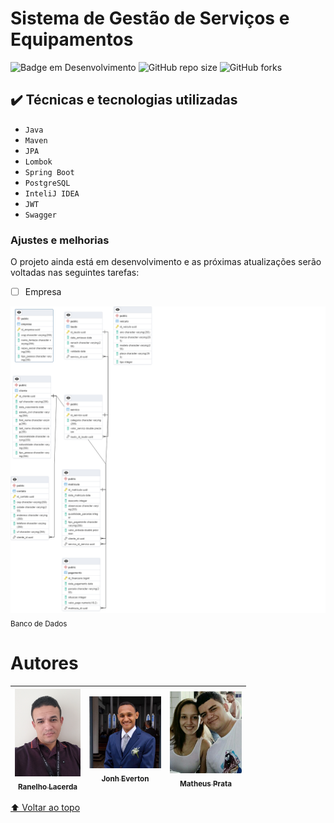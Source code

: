 # Sistema de Gestão de Serviços e Equipamentos

![Badge em Desenvolvimento](http://img.shields.io/static/v1?label=STATUS&message=EM%20DESENVOLVIMENTO&color=GREEN&style=for-the-badge)
![GitHub repo size](https://img.shields.io/github/repo-size/iuricode/README-template?style=for-the-badge)
![GitHub forks](https://img.shields.io/github/forks/iuricode/README-template?style=for-the-badge)

## ✔️ Técnicas e tecnologias utilizadas

- ``Java``
- ``Maven``
- ``JPA``
- ``Lombok``
- ``Spring Boot``
- ``PostgreSQL``
- ``InteliJ IDEA``
- ``JWT``
- ``Swagger``

### Ajustes e melhorias

O projeto ainda está em desenvolvimento e as próximas atualizações serão voltadas nas seguintes tarefas:

- [ ] Empresa
  

<img src="Banco.png" width=800><br><sub>Banco de Dados</sub>


# Autores

| [<img src="perfil2.jpg" width=105><br><sub>Ranelho Lacerda</sub>](https://github.com/ranelho) | [<img src="john.jpeg" width=115><br><sub>Jonh Everton</sub>](https://github.com/JohnEverton-Dev) | [<img src="matheus.png" width=115><br><sub>Matheus Prata</sub>](https://github.com/matheusprata) |
|:---------------------------------------------------------------------------------------------:|:-------------------------------------------------------------------------------------------------:|:-----------------------------------------------------------------------------------------------:|

[⬆ Voltar ao topo](https://github.com/ranelho/gestao-servicos)<br>